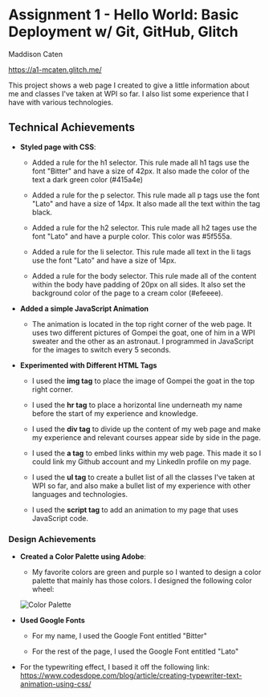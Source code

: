 Assignment 1 - Hello World: Basic Deployment w/ Git, GitHub, Glitch
===
Maddison Caten

https://a1-mcaten.glitch.me/

This project shows a web page I created to give a little information about me and classes I've taken at WPI so far. I also list some experience that I have with various technologies. 

## Technical Achievements
- **Styled page with CSS**:
    - Added a rule for the h1 selector. This rule made all h1 tags use the font "Bitter" and have a size of 42px. It also made the color of the text a dark green color (#415a4e)

    - Added a rule for the p selector. This rule made all p tags use the font "Lato" and have a size of 14px. It also made all the text within the tag black.

    - Added a rule for the h2 selector. This rule made all h2 tages use the font "Lato" and have a purple color. This color was #5f555a.

    - Added a rule for the li selector. This rule made all text in the li tags use the font "Lato" and have a size of 14px. 

    - Added a rule for the body selector. This rule made all of the content within the body have padding of 20px on all sides. It also set the background color of the page to a cream color (#efeeee).

- **Added a simple JavaScript Animation**
    - The animation is located in the top right corner of the web page. It uses two different pictures of Gompei the goat, one of him in a WPI sweater and the other as an astronaut. I programmed in JavaScript for the images to switch every 5 seconds.

- **Experimented with Different HTML Tags**
    - I used the **img tag** to place the image of Gompei the goat in the top right corner.

    - I used the **hr tag** to place a horizontal line underneath my name before the start of my experience and knowledge.

    - I used the **div tag** to divide up the content of my web page and make my experience and relevant courses appear side by side in the page.

    - I used the **a tag** to embed links within my web page. This made it so I could link my Github account and my LinkedIn profile on my page.

    - I used the **ul tag** to create a bullet list of all the classes I've taken at WPI so far, and also make a bullet list of my experience with other languages and technologies.

    - I used the **script tag** to add an animation to my page that uses JavaScript code.

 
### Design Achievements
- **Created a Color Palette using Adobe**: 
    - My favorite colors are green and purple so I wanted to design a color palette that mainly has those colors. I designed the following color wheel:

    ![Color Palette](https://cdn.glitch.com/8f9216a5-8139-4dad-830d-97d730ef744d%2Fpalette.JPG?v=1630270286343)

- **Used Google Fonts**
    - For my name, I used the Google Font entitled "Bitter"

    - For the rest of the page, I used the Google Font entitled "Lato"

- For the typewriting effect, I based it off the following link: https://www.codesdope.com/blog/article/creating-typewriter-text-animation-using-css/ 
